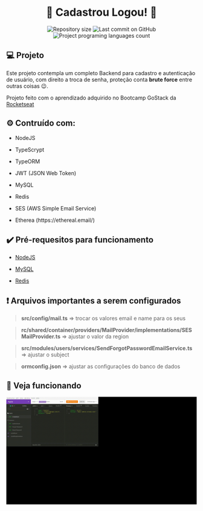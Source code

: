 <h1 align="center">🔑 Cadastrou Logou! 🔑</h1>

<p align="center">
  <img alt="Repository size" src="https://img.shields.io/github/repo-size/cassiojj/cadastrou-logou?color=">
  <img alt="Last commit on GitHub" src="https://img.shields.io/github/last-commit/cassiojj/cadastrou-logou?color=">
  <img alt="Project programing languages count" src="https://img.shields.io/github/languages/count/cassiojj/cadastrou-logou?color=">
</p>

## :computer: Projeto

Este projeto contempla um completo Backend para cadastro e autenticação de usuário, com direito a troca de senha, proteção conta **brute force** entre outras coisas :wink:.

Projeto feito com o aprendizado adquirido no Bootcamp GoStack da <a href="https://rocketseat.com.br/" target="_blank">Rocketseat</a>

## :gear: Contruído com:

<ul><li>NodeJS</ul>
<ul><li>TypeScrypt</li></ul>
<ul><li>TypeORM</li></ul>
<ul><li>JWT (JSON Web Token)</li></ul>
<ul><li>MySQL</li></ul>
<ul><li>Redis</li></ul>
<ul><li>SES (AWS Simple Email Service)</li></ul>
<ul><li>Etherea (https://ethereal.email/)</li></ul>


## :heavy_check_mark: Pré-requesitos para funcionamento

<ul>
    <li><a href="https://nodejs.org/en/" target="_blank">NodeJS
    </a></li>
</ul>

<ul>
    <li><a href="https://dev.mysql.com/downloads/" target="_blank">MySQL</a></li>
</ul>

<ul>
    <li><a href="https://redis.io/" target="_blank">Redis</a></li>
</ul>

## :heavy_exclamation_mark: Arquivos importantes a serem configurados

> **src/config/mail.ts** => trocar os valores email e name para os seus

> **rc/shared/container/providers/MailProvider/implementations/SESMailProvider.ts** => ajustar o valor da region

> **src/modules/users/services/SendForgotPasswordEmailService.ts** => ajustar o subject

> **ormconfig.json** => ajustar as configurações do banco de dados

## :movie_camera: Veja funcionando

<img src="https://github.com/cassiojj/cadastrou-logou/blob/main/assets/cadastrouLogou.gif">
